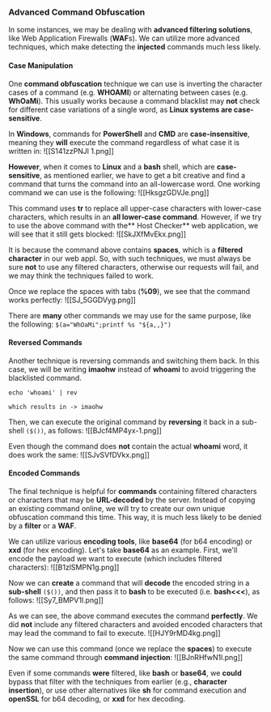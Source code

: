 ### Advanced Command Obfuscation
In some instances, we may be dealing with **advanced filtering solutions**, like Web Application Firewalls (**WAF**s). We can utilize more advanced techniques, which make detecting the **injected** commands much less likely.
#### Case Manipulation
One **command obfuscation** technique we can use is inverting the character cases of a command (e.g. **WHOAMI**) or alternating between cases (e.g. **WhOaMi**). This usually works because a command blacklist may **not** check for different case variations of a single word, as **Linux systems are case-sensitive**.

In **Windows**, commands for **PowerShell** and **CMD** are **case-insensitive**, meaning they **will** execute the command regardless of what case it is written in:
![[S141zzPNJl 1.png]]

**However**, when it comes to **Linux** and a **bash** shell, which are **case-sensitive**, as mentioned earlier, we have to get a bit creative and find a command that turns the command into an all-lowercase word. One working command we can use is the following:
![[HksgzGDVJe.png]]

This command uses **tr** to replace all upper-case characters with lower-case characters, which results in an **all lower-case command**. However, if we try to use the above command with the** Host Checker** web application, we will see that it still gets blocked:
![[SkJXfMvEkx.png]]

It is because the command above contains **spaces**, which is a **filtered character** in our web appl. So, with such techniques, we must always be sure **not** to use any filtered characters, otherwise our requests will fail, and we may think the techniques failed to work.

Once we replace the spaces with tabs (**%09**), we see that the command works perfectly:
![[SJ_5GGDVyg.png]]

There are **many** other commands we may use for the same purpose, like the following:
```$(a="WhOaMi";printf %s "${a,,}")```

#### Reversed Commands
Another technique is reversing commands and switching them back. In this case, we will be writing **imaohw** instead of **whoami** to avoid triggering the blacklisted command.
```
echo 'whoami' | rev

which results in -> imaohw
```

Then, we can execute the original command by **reversing** it back in a sub-shell ```($())```, as follows:
![[BJcf4MP4yx-1.png]]

Even though the command does **not** contain the actual **whoami** word, it does work the same:
![[SJvSVfDVkx.png]]

#### Encoded Commands
The final technique is helpful for **commands** containing filtered characters or characters that may be **URL-decoded** by the server. Instead of copying an existing command online, we will try to create our own unique obfuscation command this time. This way, it is much less likely to be denied by a **filter** or a **WAF**.

We can utilize various **encoding tools**, like **base64** (for b64 encoding) or **xxd** (for hex encoding). Let's take **base64** as an example. First, we'll encode the payload we want to execute (which includes filtered characters):
![[B1zlSMPN1g.png]]

Now we can **create** a command that will **decode** the encoded string in a **sub-shell** ```($())```, and then pass it to **bash** to be executed (i.e. **bash<<<**), as follows:
![[Sy7_BMPV1l.png]]

As we can see, the above command executes the command **perfectly**. We did **not** include any filtered characters and avoided encoded characters that may lead the command to fail to execute.
![[HJY9rMD4kg.png]]

Now we can use this command (once we replace the **spaces**) to execute the same command through **command injection**:
![[BJnRHfwN1l.png]]

Even if some commands **were** filtered, like **bash** or **base64**, we **could** bypass that filter with the techniques from earlier (e.g., **character insertion**), or use other alternatives like **sh** for command execution and **openSSL** for b64 decoding, or **xxd** for hex decoding.